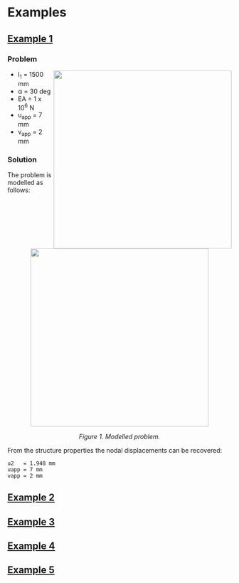 # Examples

## [Example 1](example_1.m)
### Problem
<img align="right" width="400" src="https://user-images.githubusercontent.com/34631826/180618466-290702de-18da-4a70-b40d-7ace485f05af.png">

- l<sub>1</sub> = 1500 mm
- α = 30 deg
- EA = 1 x 10<sup>6</sup> N
- u<sub>app</sub> = 7 mm
- v<sub>app</sub> = 2 mm

### Solution
The problem is modelled as follows:

<p align="center">
  <img src="https://user-images.githubusercontent.com/34631826/180618430-b14794f4-1ec9-4881-b9b4-8f01d58718de.png" width="400" />
</p>
<p align="center">
  <em>Figure 1. Modelled problem.</em>
</p>

From the structure properties the nodal displacements can be recovered: 
```
u2   = 1.948 mm
uapp = 7 mm
vapp = 2 mm
```

## [Example 2](example_2.m)

## [Example 3](example_3.m)

## [Example 4](example_4.m)

## [Example 5](example_5.m)
